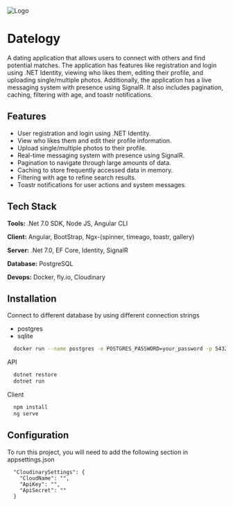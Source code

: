 
![Logo](https://res.cloudinary.com/dy0yq01fz/image/upload/v1677505546/da-net5/datelogy-logo_sdbpwx.png)


# Datelogy

A dating application that allows users to connect with others and find potential matches. The application has features like registration and login using .NET Identity, viewing who likes them, editing their profile, and uploading single/multiple photos. Additionally, the application has a live messaging system with presence using SignalR. It also includes pagination, caching, filtering with age, and toastr notifications.


## Features

- User registration and login using .NET Identity.
- View who likes them and edit their profile information.
- Upload single/multiple photos to their profile.
- Real-time messaging system with presence using SignalR.
- Pagination to navigate through large amounts of data.
- Caching to store frequently accessed data in memory.
- Filtering with age to refine search results.
- Toastr notifications for user actions and system messages.


## Tech Stack
**Tools:** .Net 7.0 SDK, Node JS, Angular CLI

**Client:** Angular, BootStrap, Ngx-(spinner, timeago, toastr, gallery)

**Server:** .Net 7.0, EF Core, Identity, SignalR

**Database:** PostgreSQL

**Devops:** Docker, fly.io, Cloudinary




## Installation

Connect to different database by using different connection strings
- postgres
- sqlite
```bash
  docker run --name postgres -e POSTGRES_PASSWORD=your_password -p 5432:5432 -d postgres:latest
```
API
```bash
  dotnet restore
  dotnet run
```
Client

```bash
  npm install
  ng serve
```

## Configuration

To run this project, you will need to add the following section in appsettings.json

```
  "CloudinarySettings": {
    "CloudName": "",
    "ApiKey": "",
    "ApiSecret": ""
  }
```

